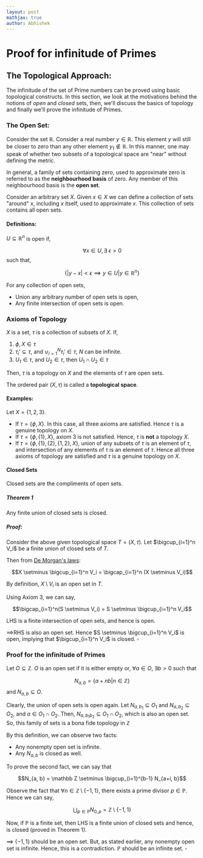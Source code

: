```yaml
---
layout: post
mathjax: true
author: Abhishek
---
```


# Proof for infinitude of Primes

## The Topological Approach:

The infinitude of the set of Prime numbers can be proved using basic topological constructs. In this section, we look at the motivations behind the notions of *open* and *closed* sets, then, we'll discuss the basics of topology and finally we'll prove the infinitude of Primes.

### The Open Set:

Consider the set $\mathbb R$. Consider a real number $y \in \mathbb R$. This element $y$ will still be closer to zero than any other element $y_1 \notin \mathbb R$. In this manner, one may speak of whether two subsets of a topological space are "near" without defining the metric.

In general, a family of sets containing zero, used to approximate zero is referred to as the **neighbourhood basis** of  zero. Any member of this neighbourhood basis is the **open set**.

Consider an arbitrary set $X$. Given $x \in X$ we can define a collection of sets "around" $x$, including $x$ itself, used to approximate $x$. This collection of sets contains all open sets.

#### Definitions:

$U \subseteq \mathbb R^n$ is open if,  

$$\forall x \in U, \exists \text{ } \epsilon > 0$$
such that,  

$$\{|y-x| < \epsilon \implies y \in U | y \in \mathbb R^n\}$$

For any collection of open sets,

- Union any arbitrary number of open sets is open,
- Any finite intersection of open sets is open.


### Axioms of Topology

$X$ is a set, $\tau$ is a collection of subsets of $X$. If,

1. $\phi, X \in \tau$
2. $\tau_i' \subseteq \tau$, and $\cup_{i=1}^N \tau_i' \in \tau$, $N$ can be infinite.
3. $U_1 \in \tau$, and $U_2 \in \tau$, then $U_1 \cap U_2 \in \tau$

Then, $\tau$ is a topology on $X$ and the elements of $\tau$ are open sets.

The ordered pair $(X, \tau)$ is called a **topological space**.

#### Examples:

Let $X = \{1, 2, 3\}$.

- If $\tau = \{\phi, X\}$. In this case, all three axioms are satisfied. Hence $\tau$ is a genuine topology on $X$.
- If $\tau = \{\phi, \{1\}, X\}$, axiom 3 is not satisfied. Hence, $\tau$ is **not** a topology $X$.
- If $\tau = \{\phi, \{1\}, \{2\}, \{1, 2\}, X\}$, union of any subsets of $\tau$ is an element of $\tau$, and intersection of any elements of $\tau$ is an element of $\tau$. Hence all three axioms of topology are satisfied and $\tau$ is a genuine topology on $X$.

#### Closed Sets

Closed sets are the compliments of open sets.

##### Theorem 1
Any finite union of closed sets is closed.

##### Proof:
Consider the above given topological space $T = (X, \tau)$. Let $\bigcup_{i=1}^n V_i$ be a finite union of closed sets of $T$.

Then from [De Morgan's laws](https://proofwiki.org/wiki/De_Morgan%27s_Laws_(Set_Theory)):  

$$X \setminus \bigcup_{i=1}^n V_i = \bigcap_{i=1}^n (X \setminus V_i)$$

By definition, $X \setminus V_i$ is an open set in $T$.

Using Axiom 3,  we can say,

$$\bigcap_{i=1}^n(S \setminus V_i) = S \setminus \bigcup_{i=1}^n V_i$$

LHS is a finite intersection of open sets, and hence is open.

$\implies$RHS is also an open set. Hence $S \setminus \bigcup_{i=1}^n V_i$ is open, implying that $\bigcup_{i=1}^n V_i$ is closed.             $\square$

### Proof for the infinitude of Primes

Let $O \subseteq \mathbb Z$. $O$ is an open set if it is either empty or, $\forall a \in O$, $\exists b>0$ such that

$$N_{a, b} = \{a + nb\big|n\in \mathbb Z\}$$
and $N_{a,b} \subseteq O$.

Clearly, the union of open sets is open again.
Let $N_{a, b_1} \subseteq O_1$ and $N_{a, b_2} \subseteq O_2$, and $a \in O_1 \cap O_2$. Then, $N_{a, b_1b_2} \subseteq O_1 \cap O_2$, which is also an open set. So, this family of sets is a bona fide topology in $\mathbb Z$

By this definition, we can observe two facts:

- Any nonempty open set is infinite.
- Any $N_{a, b}$ is closed as well.

To prove the second fact, we can say that

$$N_{a, b} = \mathbb Z \setminus \bigcup_{i=1}^{b-1} N_{a+i, b}$$

Observe the fact that $\forall n \in \mathbb Z \setminus \{-1, 1\}$, there exists a prime divisor $p \in \mathbb P$. Hence we can say,

$$ \bigcup_{p \in \mathbb P} N_{0, p} = \mathbb Z \setminus \{-1, 1\} $$

Now, if $\mathbb P$ is a finite set, then LHS is a finite union of closed sets and hence, is closed (proved in Theorem 1).

$\implies$ $\{-1, 1\}$ should be an open set. But, as stated earlier, any nonempty open set is infinite. Hence, this is a contradiction. $\mathbb P$ should be an infinite set. $\square$
